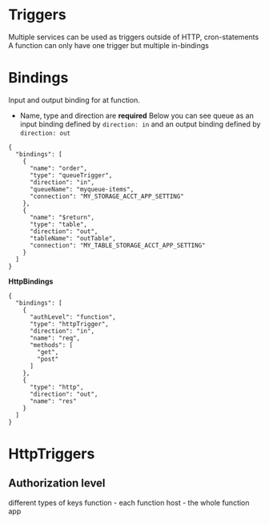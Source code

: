 # Triggers
Multiple services can be used as triggers outside of HTTP, cron-statements
A function can only have one trigger but multiple in-bindings
# Bindings
Input and output binding for at function.
* Name, type and direction are **required**
Below you can see queue as an input binding defined by `direction: in` and an output binding defined by `direction: out`
```
{
  "bindings": [
    {
      "name": "order",
      "type": "queueTrigger",
      "direction": "in",
      "queueName": "myqueue-items",
      "connection": "MY_STORAGE_ACCT_APP_SETTING"
    },
    {
      "name": "$return",
      "type": "table",
      "direction": "out",
      "tableName": "outTable",
      "connection": "MY_TABLE_STORAGE_ACCT_APP_SETTING"
    }
  ]
}
```

**HttpBindings**
```
{
  "bindings": [
    {
      "authLevel": "function",
      "type": "httpTrigger",
      "direction": "in",
      "name": "req",
      "methods": [
        "get",
        "post"
      ]
    },
    {
      "type": "http",
      "direction": "out",
      "name": "res"
    }
  ]
}
```

# HttpTriggers
## Authorization level
different types of  keys
function - each function
host - the whole function app

